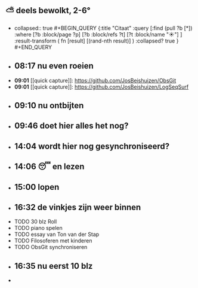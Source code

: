 ## ⛅ deels bewolkt, 2-6°
- collapsed:: true
  #+BEGIN_QUERY 
  {:title "Citaat"
   :query [:find (pull ?b [*])
     :where 
       [?b :block/page ?p]
       [?b :block/refs ?t]
       [?t :block/name "☀️"]
   ]
   :result-transform ( fn [result] [(rand-nth result)] )
   :collapsed? true
  }
  #+END_QUERY
- ## 08:17  nu even roeien
- **09:01** [[quick capture]]:  https://github.com/JosBeishuizen/ObsGit
- **09:01** [[quick capture]]:  https://github.com/JosBeishuizen/LogSeqSurf
- ## 09:10 nu ontbijten
- ## 09:46 doet hier alles het nog?
- ## 14:04 wordt hier nog gesynchroniseerd?
- ## 14:06 😴 en lezen
- ## 15:00 lopen
- ## 16:32  de vinkjes zijn weer binnen
- TODO 30 blz Roll
- TODO piano spelen
- TODO essay van Ton van der Stap
- TODO Filosoferen met kinderen
- TODO ObsGit synchroniseren
- ## 16:35 nu eerst 10 blz
-
